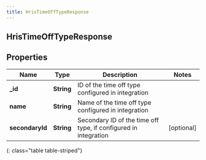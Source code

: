 ```yaml
---
title: HrisTimeOffTypeResponse
---
```

## HrisTimeOffTypeResponse

## Properties

|Name | Type | Description | Notes|
|------------ | ------------- | ------------- | -------------|
| **_id** | **String** | ID of the time off type configured in integration | |
| **name** | **String** | Name of the time off type configured in integration | |
| **secondaryId** | **String** | Secondary ID of the time off type, if configured in integration | [optional] |
{: class="table table-striped"}


